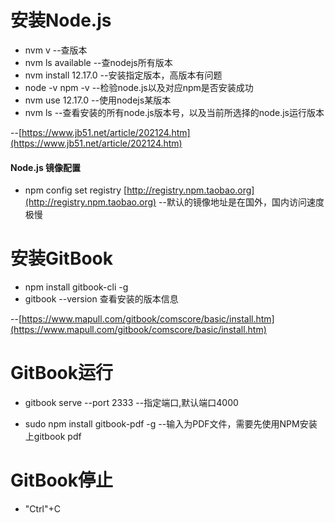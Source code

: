 # 安装Node.js

* nvm v --查版本
* nvm ls available --查nodejs所有版本
* nvm install 12.17.0 --安装指定版本，高版本有问题
* node -v  npm -v --检验node.js以及对应npm是否安装成功
* nvm use 12.17.0 --使用nodejs某版本
* nvm ls --查看安装的所有node.js版本号，以及当前所选择的node.js运行版本

--[https://www.jb51.net/article/202124.htm](https://www.jb51.net/article/202124.htm)

#### Node.js 镜像配置

* npm config set registry [http://registry.npm.taobao.org](http://registry.npm.taobao.org) --默认的镜像地址是在国外，国内访问速度极慢

# 安装GitBook

* npm install gitbook-cli -g
* gitbook --version 查看安装的版本信息

--[https://www.mapull.com/gitbook/comscore/basic/install.htm](https://www.mapull.com/gitbook/comscore/basic/install.htm)

# GitBook运行

* gitbook serve --port 2333 --指定端口,默认端口4000

* sudo npm install gitbook-pdf -g --输入为PDF文件，需要先使用NPM安装上gitbook pdf

# GitBook停止

* "Ctrl"+C



